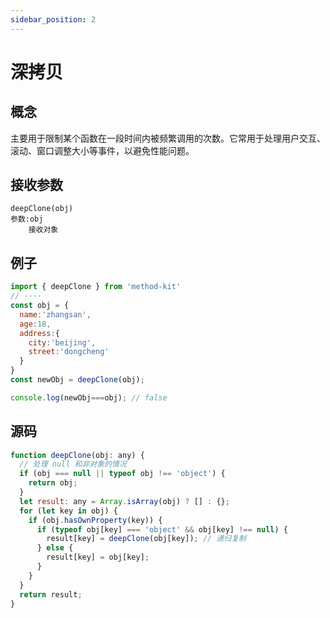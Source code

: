 ```yaml
---
sidebar_position: 2
---
```


# 深拷贝

## 概念

主要用于限制某个函数在一段时间内被频繁调用的次数。它常用于处理用户交互、滚动、窗口调整大小等事件，以避免性能问题。

## 接收参数

```
deepClone(obj)
参数:obj
	接收对象
```



## 例子

```javascript
import { deepClone } from 'method-kit'
// ····
const obj = {
  name:'zhangsan',
  age:18,
  address:{
    city:'beijing',
    street:'dongcheng'
  }
}
const newObj = deepClone(obj);

console.log(newObj===obj); // false

```



## 源码

```javascript
function deepClone(obj: any) {
  // 处理 null 和非对象的情况
  if (obj === null || typeof obj !== 'object') {
    return obj;
  }
  let result: any = Array.isArray(obj) ? [] : {};
  for (let key in obj) {
    if (obj.hasOwnProperty(key)) {
      if (typeof obj[key] === 'object' && obj[key] !== null) {
        result[key] = deepClone(obj[key]); // 递归复制
      } else {
        result[key] = obj[key];
      }
    }
  }
  return result;
}
```

